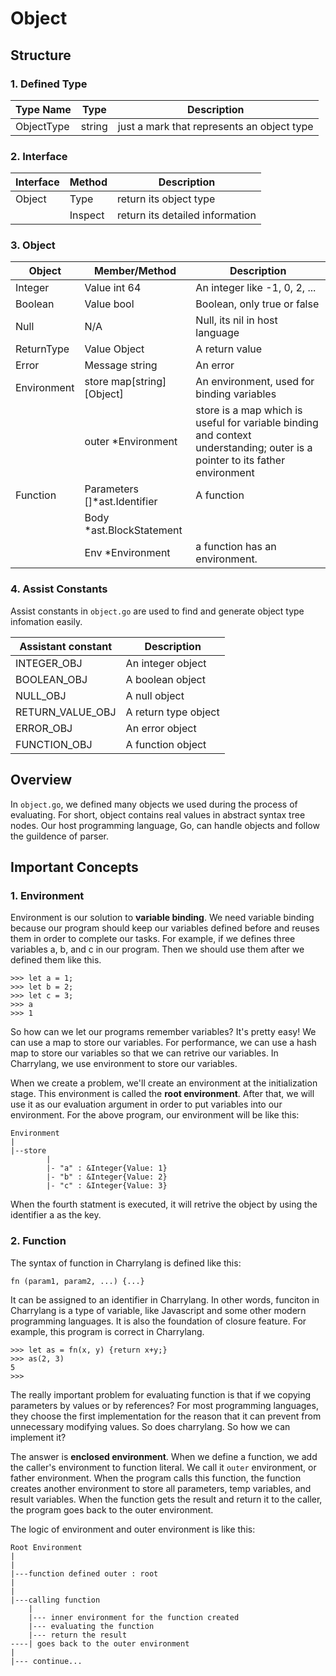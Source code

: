 # Object

## Structure

### 1. Defined Type

| Type Name  | Type   | Description                                |
| ---------- | ------ | ------------------------------------------ |
| ObjectType | string | just a mark that represents an object type |

### 2. Interface

| Interface | Method  | Description                     |
| --------- | ------- | ------------------------------- |
| Object    | Type    | return its object type          |
|           | Inspect | return its detailed information |

### 3. Object

| Object      | Member/Method                  | Description                                                  |
| ----------- | ------------------------------ | ------------------------------------------------------------ |
| Integer     | Value int 64                   | An integer like -1, 0, 2, ...                                |
| Boolean     | Value bool                     | Boolean, only true or false                                  |
| Null        | N/A                            | Null, its nil in host language                               |
| ReturnType  | Value Object                   | A return value                                               |
| Error       | Message string                 | An error                                                     |
| Environment | store map\[string\]\[Object\]  | An environment, used for binding variables                   |
|             | outer *Environment             | store is a map which is useful for variable binding and context understanding; outer is a pointer to its father environment |
| Function    | Parameters \[\]*ast.Identifier | A function                                                   |
|             | Body *ast.BlockStatement       |                                                              |
|             | Env *Environment               | a function has an environment.                               |

### 4. Assist Constants

Assist constants in `object.go` are used to find and generate object type infomation easily.

| Assistant constant | Description          |
| ------------------ | -------------------- |
| INTEGER_OBJ        | An integer object    |
| BOOLEAN_OBJ        | A boolean object     |
| NULL_OBJ           | A null object        |
| RETURN_VALUE_OBJ   | A return type object |
| ERROR_OBJ          | An error object      |
| FUNCTION_OBJ       | A function object    |

## Overview
In `object.go`, we defined many objects we used during the process of evaluating. For short, object contains real values in abstract syntax tree nodes. Our host programming language, Go, can handle objects and follow the guildence of parser.

## Important Concepts

### 1. Environment

Environment is our solution to **variable binding**. We need variable binding because our program should keep our variables defined before and reuses them in order to complete our tasks. For example, if we defines three variables a, b, and c in our program. Then we should use them after we defined them like this.

```
>>> let a = 1;
>>> let b = 2;
>>> let c = 3;
>>> a
>>> 1
```

So how can we let our programs remember variables? It's pretty easy! We can use a map to store our variables. For performance, we can use a hash map to store our variables so that we can retrive our variables. In Charrylang, we use environment to store our variables.

When we create a problem, we'll create an environment at the initialization stage. This environment is called the **root environment**. After that, we will use it as our evaluation argument in order to put variables into our environment. For the above program, our environment will be like this:

```
Environment
|
|--store
		|
		|- "a" : &Integer{Value: 1}
		|- "b" : &Integer{Value: 2}
		|- "c" : &Integer{Value: 3}
```

When the fourth statment is executed, it will retrive the object by using the identifier a as the key.

### 2. Function

The syntax of function in Charrylang is defined like this:

```
fn (param1, param2, ...) {...}
```

It can be assigned to an identifier in Charrylang. In other words, funciton in Charrylang is a type of variable, like Javascript and some other modern programming languages. It is also the foundation of closure feature. For example, this program is correct in Charrylang.

```
>>> let as = fn(x, y) {return x+y;}
>>> as(2, 3)
5
>>>
```

The really important problem for evaluating function is that if we copying parameters by values or by references? For most programming languages, they choose the first implementation for the reason that it can prevent from unnecessary modifying values. So does charrylang. So how we can implement it?

The answer is **enclosed environment**. When we define a function, we add the caller's environment to function literal. We call it `outer` environment, or father environment. When the program calls this function, the function creates another environment to store all parameters, temp variables, and result variables. When the function gets the result and return it to the caller, the program goes back to the outer environment.

The logic of environment and outer environment is like this:

```
Root Environment
|
|
|---function defined outer : root
|
|
|---calling function
    |
    |--- inner environment for the function created
    |--- evaluating the function
    |--- return the result
----| goes back to the outer environment
|
|--- continue...
```

